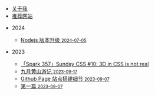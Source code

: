 <!-- 定制侧边栏 -->

* [关于我](core/about)
* [推荐网站](core/recommend_website.md)

- 2024
  - [Nodejs 版本升级 <small>2024-07-05</small>](timeline_2024/0705_update_nodejs.md)

- 2023
  - [「Spark 357」Sunday CSS #10: 3D in CSS is not real](timeline_2023/0921_spark_357)
  - [九月黄山游记 <small>2023-09-17</small>](timeline_2023/0917_huangshan.md)
  - [Github Page 站点搭建细节 <small>2023-09-07</small>](timeline_2023/0907_create_a_github_page_site)
  - [第一篇 <small>2023-09-07</small>](timeline_2023/0907_first_blog)
